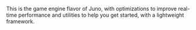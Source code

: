 This is the game engine flavor of Juno, with optimizations to improve real-time performance and utilities to help you get started, with a lightweight framework.
